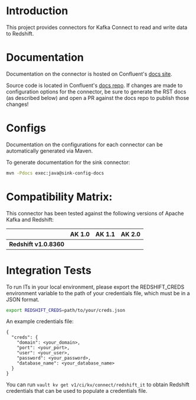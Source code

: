 # Introduction

This project provides connectors for Kafka Connect to read and write data to Redshift.

# Documentation

Documentation on the connector is hosted on Confluent's
[docs site](https://docs.confluent.io/current/connect/kafka-connect-aws-redshift/).

Source code is located in Confluent's
[docs repo](https://github.com/confluentinc/docs/tree/master/connect/kafka-connect-aws-redshift). If changes
are made to configuration options for the connector, be sure to generate the RST docs (as described
below) and open a PR against the docs repo to publish those changes!

# Configs

Documentation on the configurations for each connector can be automatically generated via Maven.

To generate documentation for the sink connector:
```bash
mvn -Pdocs exec:java@sink-config-docs
```

# Compatibility Matrix:

This connector has been tested against the following versions of Apache Kafka
and Redshift:

|                          | AK 1.0             | AK 1.1        | AK 2.0        |
| ------------------------ | ------------------ | ------------- | ------------- |
| **Redshift v1.0.8360**   |                    |               |               |

# Integration Tests

To run ITs in your local environment, please export the REDSHIFT_CREDS environment variable to
 the path of your credentials file, which must be in a JSON format.
```bash
export REDSHIFT_CREDS=path/to/your/creds.json
```

An example credentials file:
```$xslt
{
  "creds": {
    "domain": <your_domain>,
    "port": <your_port>,
    "user": <your_user>,
    "password": <your_password>,
    "database_name": <your_database_name>
  }
}
```

You can run `vault kv get v1/ci/kv/connect/redshift_it` to obtain Redshift credentials that 
can be used to populate a credentials file.
